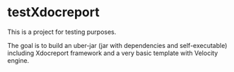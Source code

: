 # testXdocreport

This is a project for testing purposes. 

The goal is to build an uber-jar (jar with dependencies and self-executable) including Xdocreport framework and a very basic template with Velocity engine.
